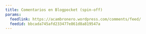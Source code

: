 ```yaml
---
title: Comentarios en Blogpocket (spin-off)
params:
  feedlink: https://acambronero.wordpress.com/comments/feed/
  feedid: bbcada745afd233477e861d8a819547a
---
```

